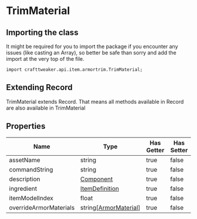 # TrimMaterial

## Importing the class

It might be required for you to import the package if you encounter any issues (like casting an Array), so better be safe than sorry and add the import at the very top of the file.
```zenscript
import crafttweaker.api.item.armortrim.TrimMaterial;
```


## Extending Record

TrimMaterial extends Record. That means all methods available in Record are also available in TrimMaterial

## Properties

|          Name          |                                Type                                 | Has Getter | Has Setter |
|------------------------|---------------------------------------------------------------------|------------|------------|
| assetName              | string                                                              | true       | false      |
| commandString          | string                                                              | true       | false      |
| description            | [Component](/vanilla/api/text/Component)                            | true       | false      |
| ingredient             | [ItemDefinition](/vanilla/api/item/ItemDefinition)                  | true       | false      |
| itemModelIndex         | float                                                               | true       | false      |
| overrideArmorMaterials | string[[ArmorMaterial](/vanilla/api/item/type/armor/ArmorMaterial)] | true       | false      |

